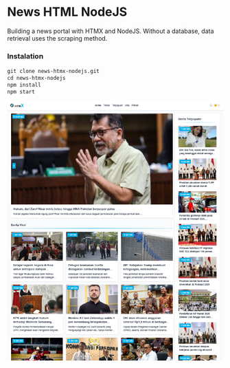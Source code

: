 # News HTML NodeJS

Building a news portal with HTMX and NodeJS. Without a database, data retrieval uses the scraping method. 

### Instalation

```
git clone news-htmx-nodejs.git
cd news-htmx-nodejs
npm install
npm start
```

<img src="./public/image/ss.png" />